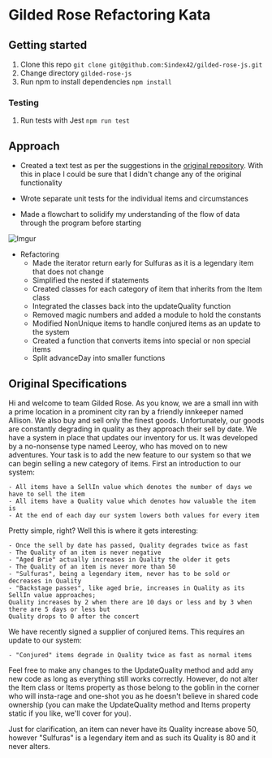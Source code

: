 # Gilded Rose Refactoring Kata

## Getting started

1. Clone this repo `git clone git@github.com:Sindex42/gilded-rose-js.git`
2. Change directory `gilded-rose-js`
3. Run npm to install dependencies `npm install`

### Testing

1. Run tests with Jest `npm run test`

## Approach

- Created a text test as per the suggestions in the [original repository](https://github.com/emilybache/GildedRose-Refactoring-Kata#text-based-approval-testing). With this in place I could be sure that I didn't change any of the original functionality

- Wrote separate unit tests for the individual items and circumstances

- Made a flowchart to solidify my understanding of the flow of data through the program before starting

![Imgur](https://i.imgur.com/fADl9Z5.png)

- Refactoring
  - Made the iterator return early for Sulfuras as it is a legendary item that does not change
  - Simplified the nested if statements
  - Created classes for each category of item that inherits from the Item class
  - Integrated the classes back into the updateQuality function
  - Removed magic numbers and added a module to hold the constants
  - Modified NonUnique items to handle conjured items as an update to the system
  - Created a function that converts items into special or non special items
  - Split advanceDay into smaller functions

## Original Specifications

Hi and welcome to team Gilded Rose. As you know, we are a small inn with a prime location in a prominent city ran by a friendly innkeeper named Allison. We also buy and sell only the finest goods. Unfortunately, our goods are constantly degrading in quality as they approach their sell by date. We have a system in place that updates our inventory for us. It was developed by a no-nonsense type named Leeroy, who has moved on to new adventures. Your task is to add the new feature to our system so that we can begin selling a new category of items. First an introduction to our system:

	- All items have a SellIn value which denotes the number of days we have to sell the item
	- All items have a Quality value which denotes how valuable the item is
	- At the end of each day our system lowers both values for every item

Pretty simple, right? Well this is where it gets interesting:

	- Once the sell by date has passed, Quality degrades twice as fast
	- The Quality of an item is never negative
	- "Aged Brie" actually increases in Quality the older it gets
	- The Quality of an item is never more than 50
	- "Sulfuras", being a legendary item, never has to be sold or decreases in Quality
	- "Backstage passes", like aged brie, increases in Quality as its SellIn value approaches;
	Quality increases by 2 when there are 10 days or less and by 3 when there are 5 days or less but
	Quality drops to 0 after the concert

We have recently signed a supplier of conjured items. This requires an update to our system:

	- "Conjured" items degrade in Quality twice as fast as normal items

Feel free to make any changes to the UpdateQuality method and add any new code as long as everything
still works correctly. However, do not alter the Item class or Items property as those belong to the
goblin in the corner who will insta-rage and one-shot you as he doesn't believe in shared code
ownership (you can make the UpdateQuality method and Items property static if you like, we'll cover
for you).

Just for clarification, an item can never have its Quality increase above 50, however "Sulfuras" is a
legendary item and as such its Quality is 80 and it never alters.

